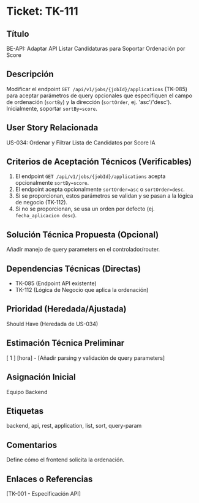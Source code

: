 # Ticket: TK-111

## Título
BE-API: Adaptar API Listar Candidaturas para Soportar Ordenación por Score

## Descripción
Modificar el endpoint `GET /api/v1/jobs/{jobId}/applications` (TK-085) para aceptar parámetros de query opcionales que especifiquen el campo de ordenación (`sortBy`) y la dirección (`sortOrder`, ej. 'asc'/'desc'). Inicialmente, soportar `sortBy=score`.

## User Story Relacionada
US-034: Ordenar y Filtrar Lista de Candidatos por Score IA

## Criterios de Aceptación Técnicos (Verificables)
1.  El endpoint `GET /api/v1/jobs/{jobId}/applications` acepta opcionalmente `sortBy=score`.
2.  El endpoint acepta opcionalmente `sortOrder=asc` o `sortOrder=desc`.
3.  Si se proporcionan, estos parámetros se validan y se pasan a la lógica de negocio (TK-112).
4.  Si no se proporcionan, se usa un orden por defecto (ej. `fecha_aplicacion desc`).

## Solución Técnica Propuesta (Opcional)
Añadir manejo de query parameters en el controlador/router.

## Dependencias Técnicas (Directas)
* TK-085 (Endpoint API existente)
* TK-112 (Lógica de Negocio que aplica la ordenación)

## Prioridad (Heredada/Ajustada)
Should Have (Heredada de US-034)

## Estimación Técnica Preliminar
[ 1 ] [hora] - [Añadir parsing y validación de query parameters]

## Asignación Inicial
Equipo Backend

## Etiquetas
backend, api, rest, application, list, sort, query-param

## Comentarios
Define cómo el frontend solicita la ordenación.

## Enlaces o Referencias
[TK-001 - Especificación API]